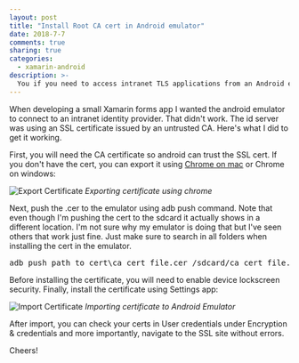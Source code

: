 ```yaml
---
layout: post
title: "Install Root CA cert in Android emulator"
date: 2018-7-7
comments: true
sharing: true
categories: 
  - xamarin-android
description: >-
  You if you need to access intranet TLS applications from an Android emulator, you will need to install your CA certs. This is how you can do it.
---
```


When developing a small Xamarin forms app I wanted the android emulator to connect to an intranet identity provider. That didn't work. The id server was using an SSL certificate issued by an untrusted CA. Here's what I did to get it working.

First, you will need the CA certificate so android can trust the SSL cert. If you don't have the cert, you can export it using [Chrome on mac](https://stackoverflow.com/questions/25940396/how-to-export-certificate-from-chrome-on-a-mac) or Chrome on windows:

![Export Certificate](/images/posts/ExportCertificate.gif)
*Exporting certificate using chrome*

Next, push the .cer to the emulator using adb push command. Note that even though I'm pushing the cert to the sdcard it actually shows in a different location. I'm not sure why my emulator is doing that but I've seen others that work just fine. Just make sure to search in all folders when installing the cert in the emulator.

<pre class="brush: ps">
adb push path_to_cert\ca_cert_file.cer /sdcard/ca_cert_file.cer
</pre>

Before installing the certificate, you will need to enable device lockscreen security. Finally, install the certificate using Settings app:

![Import Certificate](/images/posts/ImportCertificateAndroid.gif)
*Importing certificate to Android Emulator*

After import, you can check your certs in User credentials under Encryption & credentials and more importantly, navigate to the SSL site without errors.

Cheers!
